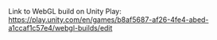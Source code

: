 Link to WebGL build on Unity Play:
https://play.unity.com/en/games/b8af5687-af26-4fe4-abed-a1ccaf1c57e4/webgl-builds/edit
